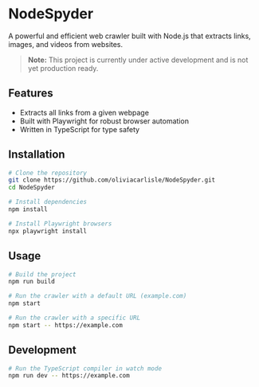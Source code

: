 # NodeSpyder
A powerful and efficient web crawler built with Node.js that extracts links, images, and videos from websites.

> **Note:** This project is currently under active development and is not yet production ready.

## Features
- Extracts all links from a given webpage
- Built with Playwright for robust browser automation
- Written in TypeScript for type safety

## Installation
```bash
# Clone the repository
git clone https://github.com/oliviacarlisle/NodeSpyder.git
cd NodeSpyder

# Install dependencies
npm install

# Install Playwright browsers
npx playwright install
```

## Usage
```bash
# Build the project
npm run build

# Run the crawler with a default URL (example.com)
npm start

# Run the crawler with a specific URL
npm start -- https://example.com
```

## Development
```bash
# Run the TypeScript compiler in watch mode
npm run dev -- https://example.com
```
